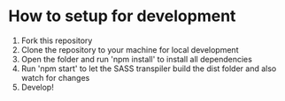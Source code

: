 # How to setup for development
1. Fork this repository
2. Clone the repository to your machine for local development
3. Open the folder and run 'npm install' to install all dependencies
4. Run 'npm start' to let the SASS transpiler build the dist folder and also watch for changes
5. Develop!
